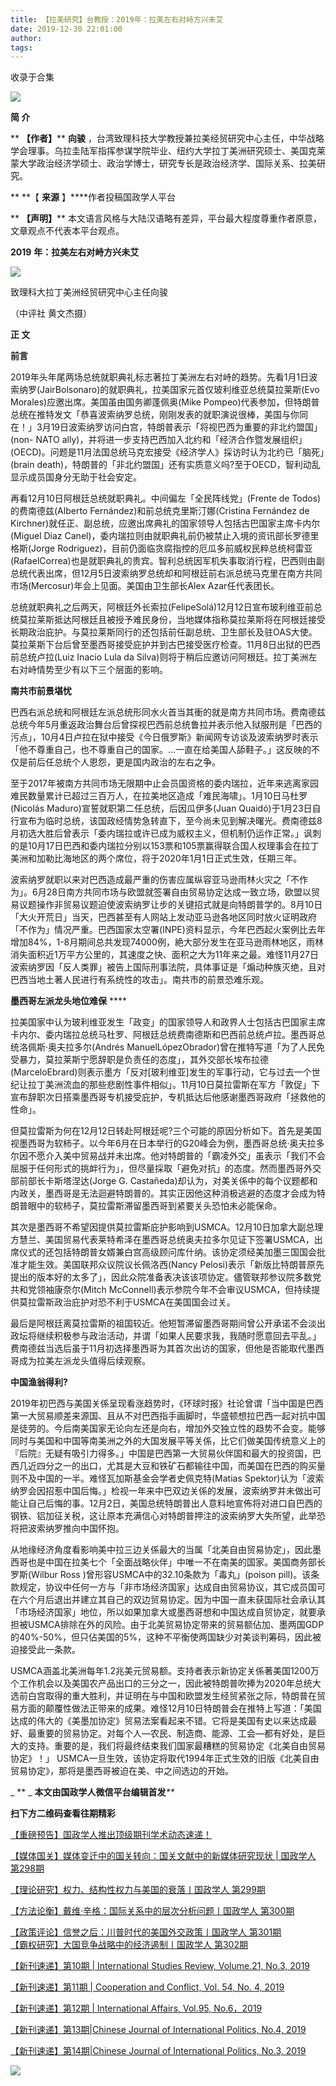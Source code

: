 ```yaml
---
title: 【拉美研究】台教授：2019年：拉美左右对峙方兴未艾
date: 2019-12-30 22:01:00
author: 
tags: 
---
```



收录于合集

![](/images/2898/2.gif)

**简 介**

 ** **【作者】**** **向骏**
，台湾致理科技大学教授兼拉美经贸研究中心主任，中华战略学会理事。乌拉圭陆军指挥参谋学院毕业、纽约大学拉丁美洲研究硕士、美国克莱蒙大学政治经济学硕士、政治学博士，研究专长是政治经济学、国际关系、拉美研究。

 ** **【 **来源** 】****作者投稿国政学人平台

 ** **【声明】**** 本文语言风格与大陆汉语略有差异，平台最大程度尊重作者原意，文章观点不代表本平台观点。

 **2019** **年：拉美左右对峙方兴未艾**

  

![](/images/2898/3.jpeg)

致理科大拉丁美洲经贸研究中心主任向骏

（中评社 黄文杰摄）

 **正 文**

  

 **前言**

2019年头年尾两场总统就职典礼标志著拉丁美洲左右对峙的趋势。先看1月1日波索纳罗(JairBolsonaro)的就职典礼，拉美国家元首仅玻利维亚总统莫拉莱斯(Evo
Morales)应邀出席。美国虽由国务卿蓬佩奥(Mike
Pompeo)代表参加，但特朗普总统在推特发文「恭喜波索纳罗总统，刚刚发表的就职演说很棒，美国与你同在！」3月19日波索纳罗访问白宫，特朗普表示「将视巴西为重要的非北约盟国」(non-
NATO
ally)，并将进一步支持巴西加入北约和「经济合作暨发展组织」(OECD)。问题是11月法国总统马克宏接受《经济学人》採访时认为北约已「脑死」(brain
death)，特朗普的「非北约盟国」还有实质意义吗?至于OECD，智利动乱显示成员国身分无助于社会安定。

再看12月10日阿根廷总统就职典礼。中间偏左「全民阵线党」(Frente de Todos)的费南德兹(Alberto
Fernández)和前总统克里斯汀娜(Cristina Fernández de
Kirchner)就任正、副总统，应邀出席典礼的国家领导人包括古巴国家主席卡内尔(Miguel Diaz
Canel)，委内瑞拉则由就职典礼前仍被禁止入境的资讯部长罗德里格斯(Jorge
Rodriguez)，目前仍面临贪腐指控的厄瓜多前威权民粹总统柯雷亚(RafaelCorrea)也是就职典礼的贵宾。智利总统因军机失事取消行程，巴西则由副总统代表出席，但12月5日波索纳罗总统却和阿根廷前右派总统马克里在南方共同市场(Mercosur)年会上见面。美国由卫生部长Alex
Azar任代表团长。

总统就职典礼之后两天，阿根廷外长索拉(FelipeSolá)12月12日宣布玻利维亚前总统莫拉莱斯抵达阿根廷且被授予难民身份，当地媒体指称莫拉莱斯将在阿根廷接受长期政治庇护。与莫拉莱斯同行的还包括前任副总统、卫生部长及驻OAS大使。莫拉莱斯下台后曾至墨西哥接受庇护并到古巴接受医疗检查。11月8日出狱的巴西前总统卢拉(Luiz
Inacio Lula da Silva)则将于稍后应邀访问阿根廷。拉丁美洲左右对峙情势至少有以下三个层面的影响。

**南共市前景堪忧**

巴西右派总统和阿根廷左派总统形同水火首当其衝的就是南方共同市场。费南德兹总统今年5月重返政治舞台后曾探视巴西前总统鲁拉并表示他入狱服刑是「巴西的污点」，10月4日卢拉在狱中接受《今日俄罗斯》新闻网专访谈及波索纳罗时表示「他不尊重自己，也不尊重自己的国家。…一直在给美国人舔鞋子。」这反映的不仅是前后任总统个人恩怨，更是国内政治的左右之争。

至于2017年被南方共同市场无限期中止会员国资格的委内瑞拉，近年来逃离家园难民数量累计已超过三百万人，在拉美地区造成「难民海啸」。1月10日马杜罗(Nicolás
Maduro)宣誓就职第二任总统，后因瓜伊多(Juan
Quaidó)于1月23日自行宣布为临时总统，该国政经情势急转直下，至今尚未见到解决曙光。费南德兹8月初选大胜后曾表示「委内瑞拉或许已成为威权主义，但机制仍运作正常。」讽刺的是10月17日巴西和委内瑞拉分别以153票和105票赢得联合国人权理事会在拉丁美洲和加勒比海地区的两个席位，将于2020年1月1日正式生效，任期三年。

波索纳罗就职以来对巴西造成最严重的伤害应属纵容亚马逊雨林火灾之「不作为」。6月28日南方共同市场与欧盟就签署自由贸易协定达成一致立场，欧盟以贸易议题操作非贸易议题迫使波索纳罗让步的关键招式就是向特朗普学的。8月10日「大火开荒日」当天，巴西甚至有人网站上发动亚马逊各地区同时放火证明政府「不作为」情况严重。巴西国家太空署(INPE)资料显示，今年巴西起火案例比去年增加84%，1-8月期间总共发现74000例，絶大部分发生在亚马逊雨林地区，雨林消失面积近1万平方公里的，其速度之快、面积之大为11年来之最。难怪11月27日波索纳罗因「反人类罪」被告上国际刑事法院，具体事证是「煽动种族灭绝，且对巴西当地土著人民进行有系统性的攻击」。南共市的前景恐难乐观。

**墨西哥左派龙头地位难保** ****

拉美国家中认为玻利维亚发生「政变」的国家领导人和政界人士包括古巴国家主席卡内尔、委内瑞拉总统马杜罗、阿根廷总统费南德斯和巴西前总统卢拉。墨西哥总统洛佩斯·奥夫拉多尔(Andrés
ManuelLópezObrador)曾在推特写道「为了人民免受暴力，莫拉莱斯宁愿辞职是负责任的态度」，其外交部长埃布拉德(MarceloEbrard)则表示墨方「反对[玻利维亚]发生的军事行动，它与过去一个世纪让拉丁美洲流血的那些悲剧性事件相似」。11月10日莫拉雷斯在军方「敦促」下宣布辞职次日搭乘墨西哥专机接受庇护，专机抵达后他感谢墨西哥政府「拯救他的性命」。

但莫拉雷斯为何在12月12日转赴阿根廷呢?三个可能的原因分析如下。首先是美国视墨西哥为软柿子。以今年6月在日本举行的G20峰会为例，墨西哥总统·奥夫拉多尔因不愿介入美中贸易战并未出席。他对特朗普的「霸凌外交」虽表示「我们不会屈服于任何形式的挑衅行为」，但尽量採取「避免对抗」的态度。然而墨西哥外交部前部长卡斯塔涅达(Jorge
G.
Castañeda)却认为，对美关係中的每个议题都和内政关，墨西哥是无法迴避特朗普的。其实正因他这种消极逃避的态度才会成为特朗普眼中的软柿子，莫拉雷斯滞留墨西哥到紧要关头恐怕未必能保命。

  

其次是墨西哥不希望因提供莫拉雷斯庇护影响到USMCA。12月10日加拿大副总理方慧兰、美国贸易代表莱特希泽在墨西哥总统奥夫拉多尔见证下签署USMCA，出席仪式的还包括特朗普女婿兼白宫高级顾问库什纳。该协定须经美加墨三国国会批准才能生效。美国联邦众议院议长佩洛西(Nancy
Pelosi)表示「新版比特朗普原先提出的版本好的太多了」，因此众院准备表决该该项协定。儘管联邦参议院多数党共和党领袖康奈尔(Mitch
McConnell)表示参院今年不会审议USMCA，但持续提供莫拉雷斯政治庇护对恐不利于USMCA在美国国会过关。

最后是阿根廷离莫拉雷斯的祖国较近。他短暂滞留墨西哥期间曾公开承诺不会淡出政坛将继续积极参与政治活动，并谓「如果人民要求我，我随时愿意回去平乱。」费南德兹当选后虽于11月初选择墨西哥为其首次出访的国家，但他是否能取代墨西哥成为拉美左派龙头值得后续观察。

  

 **中国渔翁得利?**

2019年初巴西与美国关係呈现看涨趋势时，《环球时报》社论曾谓「当中国是巴西第一大贸易顺差来源国、且从不对巴西指手画脚时，华盛顿想拉巴西一起对抗中国是徒劳的。今后南美国家无论向左还是向右，增加外交独立性的趋势不会变。能够同时与美国和中国等南美洲之外的大国发展平等关係，比它们做美国传统意义上的『后院』无疑有吸引力得多。」中国是巴西第一大贸易伙伴国和最大的投资国，巴西几近四分之一的出口，尤其是大豆和铁矿石都输往中国，而美国在巴西的购买量则不及中国的一半。难怪瓦加斯基金会学者史佩克特(Matias
Spektor)认为「波索纳罗会因招惹中国后悔。」检视一年来中巴双边关係的发展，波索纳罗并未做出可能让自己后悔的事。12月2日，美国总统特朗普出人意料地宣佈将对进口自巴西的钢铁、铝加征关税，这让原本充满信心对特朗普押注的波索纳罗大失所望，此举恐将把波索纳罗推向中国怀抱。

从地缘经济角度看影响美中拉三边关係最大的当属「北美自由贸易协定」，因此墨西哥也是中国在拉美七个「全面战略伙伴」中唯一不在南美的国家。美国商务部长罗斯(Wilbur
Ross )曾形容USMCA中的32.10条款为「毒丸」(poison
pill)。该条款规定，协议中任何一方与「非市场经济国家」达成自由贸易协议，其它成员国可在六个月后退出并建立其自己的双边贸易协定。因为中国一直未获国际社会承认其「市场经济国家」地位，所以如果加拿大或墨西哥想和中国达成自贸协定，就要承担被USMCA排除在外的风险。由于北美贸易协定带来的贸易额佔加、墨两国GDP的40%-50%，但只佔美国的5%，这种不平衡使两国缺少对美谈判筹码，因此被迫接受此一条款。

USMCA涵盖北美洲每年1.2兆美元贸易额。支持者表示新协定关係著美国1200万个工作机会以及美国农产品出口的三分之一，因此被特朗普吹捧为2020年总统大选前白宫取得的重大胜利，并证明在与中国和欧盟发生经贸紧张之际，特朗普在贸易方面的颠覆性做法正带来的成果。难怪12月10日特朗普会在推特上写道：「美国达成的伟大的《美墨加协定》贸易法案看起来不错。它将是美国有史以来达成最好、最重要的贸易协定。对每个人—农民、制造商、能源、工会—都有好处，是巨大的支持。重要的是，我们将最终结束我们国家最糟糕的贸易协定《北美自由贸易协定》！」
USMCA一旦生效，该协定将取代1994年正式生效的旧版《北美自由贸易协定》，那将是墨西哥被迫在美、中之间选边的开始。

  

 _ ** _ **本文由国政学人微信平台编辑首发**_**_

  

 **扫下方二维码查看往期精彩**  

[【重磅预告】国政学人推出顶级期刊学术动态速递！](http://mp.weixin.qq.com/s?__biz=MzI3MTYzMzE5Mw==&mid=2247491171&idx=1&sn=2a85bb565727b76c5b24b621374df48d&chksm=eb3f8025dc48093384d58425e3e2b1aa5853945f019731843983f637cd10493d5764495c6f21&scene=21#wechat_redirect)

[【媒体国关】媒体变迁中的国关转向：国关文献中的新媒体研究现状 | 国政学人
第298期](http://mp.weixin.qq.com/s?__biz=MzI3MTYzMzE5Mw==&mid=2247492860&idx=1&sn=9ff9cfa9178c8bf49b90e2b314e72806&chksm=eb3c7abadc4bf3ac7aeaa0e3d582d56da0039fc8e674e9bac432d049407e1f7c6a3748d2a971&scene=21#wechat_redirect)  

[【理论研究】权力、结构性权力与美国的衰落丨国政学人
第299期](http://mp.weixin.qq.com/s?__biz=MzI3MTYzMzE5Mw==&mid=2247492893&idx=1&sn=d9b36fdc3442dc2efbc6e9ad64cf680b&chksm=eb3c7b5bdc4bf24d91afeb1611163ed7630519ea7cf0c304905ed540c1584795ee66f85947db&scene=21#wechat_redirect)  

[【方法论衡】戴维·辛格：国际关系中的层次分析问题丨国政学人
第300期](http://mp.weixin.qq.com/s?__biz=MzI3MTYzMzE5Mw==&mid=2247492906&idx=1&sn=08ea0de829f2b03ca95df850b9c69aef&chksm=eb3c7b6cdc4bf27a8e423303d58336b81ef68d6ebd2835b258d8c7e573dafa00bbe54fb1d783&scene=21#wechat_redirect)

[【政策评论】信誉之后：川普时代的美国外交政策丨国政学人 第301期  
](http://mp.weixin.qq.com/s?__biz=MzI3MTYzMzE5Mw==&mid=2247492915&idx=1&sn=f960048d45f005cf02b79b36d68f935a&chksm=eb3c7b75dc4bf2633e474fd3b20a54e7b2518256a0567d22af22af2ef0db751a99f8db567a3c&scene=21#wechat_redirect)[【霸权研究】大国竞争战略中的经济遏制丨国政学人
第302期](http://mp.weixin.qq.com/s?__biz=MzI3MTYzMzE5Mw==&mid=2247492927&idx=1&sn=aa82f3b1f112c8ec0391c17328ee9100&chksm=eb3c7b79dc4bf26f3d5a615c1d69aeebf516a2947cbd0a1e92ccbcdb4d3ad78ae843bafc7226&scene=21#wechat_redirect)

[【新刊速递】第10期 | International Studies Review, Volume.21, No.3,
2019](http://mp.weixin.qq.com/s?__biz=MzI3MTYzMzE5Mw==&mid=2247492397&idx=1&sn=eba5c7ac77425d055cc77adc8b840d87&chksm=eb3c7d6bdc4bf47dddadc2f0acdb58df7eddea49ba2e1b8b4f43a717b0d709527e52f440c2b6&scene=21#wechat_redirect)  

[【新刊速递】第11期 | Cooperation and Conflict, Vol. 54, No. 4,
2019](http://mp.weixin.qq.com/s?__biz=MzI3MTYzMzE5Mw==&mid=2247492467&idx=1&sn=8f14de0139132ff75bc2a4d65134fb46&chksm=eb3c7d35dc4bf423fc2530eefec808f8b79088c17c85e553d5dd3bfb6e44fa0d61923ffdde00&scene=21#wechat_redirect)  

[【新刊速递】第12期 | International Affairs, Vol.95,
No.6，2019](http://mp.weixin.qq.com/s?__biz=MzI3MTYzMzE5Mw==&mid=2247492609&idx=1&sn=191db9f3c9de8c4025aff74a78640047&chksm=eb3c7a47dc4bf351014b85e135c7504c204ee44be0dbe9938ad19e5c372776fabd1846b5ad6b&scene=21#wechat_redirect)

[【新刊速递】第13期|Chinese Journal of International Politics, No.4,
2019](http://mp.weixin.qq.com/s?__biz=MzI3MTYzMzE5Mw==&mid=2247492878&idx=1&sn=d1245d7cac4374fa223eabf2c6f54aef&chksm=eb3c7b48dc4bf25e9f50589f74a47fa641f99d714001e9062e916cf679f8aec298b688631791&scene=21#wechat_redirect)  

[【新刊速递】第14期|Chinese Journal of International Politics, No.3,
2019](http://mp.weixin.qq.com/s?__biz=MzI3MTYzMzE5Mw==&mid=2247492950&idx=1&sn=4ce79e542f07012da1b70ca0f0cfe466&chksm=eb3c7b10dc4bf206511edf9c1bc67c8b889d6746aa77dc4b4565903fdad8d17824b707a4c3ef&scene=21#wechat_redirect)  

  

![](/images/2898/4.gif)  

